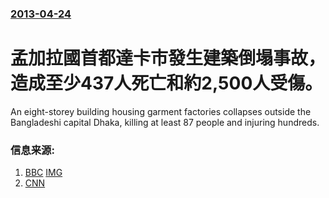 ### [2013-04-24](/news/2013/04/24/index.md)

##### 
#  孟加拉國首都達卡市發生建築倒塌事故，造成至少437人死亡和約2,500人受傷。

An eight-storey building housing garment factories collapses outside the Bangladeshi capital Dhaka, killing at least 87 people and injuring hundreds.


### 信息来源:

1. [BBC](http://www.bbc.co.uk/news/world-asia-22275597) [IMG](https://ichef.bbci.co.uk/news/1024/media/images/67206000/jpg/_67206495_dhaka.jpg)
2. [CNN](http://edition.cnn.com/2013/04/24/world/asia/bangladesh-building-collapse/index.html?hpt=hp_t3)
